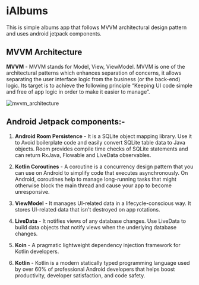 # iAlbums

This is simple albums app that follows MVVM architectural design pattern and uses android jetpack components.

## MVVM Architecture

__MVVM__ - MVVM stands for Model, View, ViewModel. MVVM is one of the architectural patterns which enhances separation of concerns, it allows separating the user interface logic from the business (or the back-end) logic. Its target is to achieve the following principle “Keeping UI code simple and free of app logic in order to make it easier to manage”.


![mvvm_architecture](https://user-images.githubusercontent.com/60071765/94697016-50584e00-0355-11eb-924e-4ea28814b94e.png)


## Android Jetpack components:-
1. __Android Room Persistence__ - It is a SQLite object mapping library. Use it to Avoid boilerplate code and easily convert SQLite table data to Java objects. Room provides compile time checks of SQLite statements and can return RxJava, Flowable and LiveData observables.

2. __Kotlin Coroutines__ - A coroutine is a concurrency design pattern that you can use on Android to simplify code that executes asynchronously. On Android, coroutines help to manage long-running tasks that might otherwise block the main thread and cause your app to become unresponsive.

3. __ViewModel__ - It manages UI-related data in a lifecycle-conscious way. It stores UI-related data that isn't destroyed on app rotations.

4. __LiveData__ - It notifies views of any database changes. Use LiveData to build data objects that notify views when the underlying database changes.

5. __Koin__ - A pragmatic lightweight dependency injection framework for Kotlin developers.

5. __Kotlin__ - Kotlin is a modern statically typed programming language used by over 60% of professional Android developers that helps boost productivity, developer satisfaction, and code safety.
